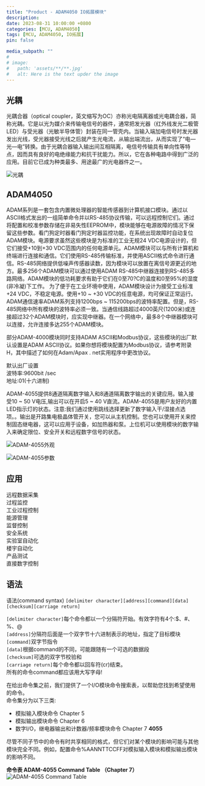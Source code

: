 ```yaml
---
title: "Product - ADAM4050 IO拓展模块"
description: 
date: 2023-08-31 10:00:00 +0800
categories: [MCU, ADAM4050]
tags: [MCU, ADAM4050, IO拓展]
pin: false

media_subpath: ""
#
# image:
#   path: 'assets/**/**.jpg'
#   alt: Here is the text upder the image
---
```



## **光耦**  
光耦合器（optical coupler，英文缩写为OC）亦称光电隔离器或光电耦合器，简称光耦。它是以光为媒介来传输电信号的器件，通常把发光器（红外线发光二极管LED）与受光器（光敏半导体管）封装在同一管壳内。当输入端加电信号时发光器发出光线，受光器接受光线之后就产生光电流，从输出端流出，从而实现了“电—光—电”转换。由于光耦合器输入输出间互相隔离，电信号传输具有单向性等特点，因而具有良好的电绝缘能力和抗干扰能力。所以，它在各种电路中得到广泛的应用。目前它已成为种类最多、用途最广的光电器件之一。 

![光耦](/imgs/ADAM4050/2023-08-31/gRpWmjL4ia7qcxFM.png)

## **ADAM4050**  
ADAM系列是一套包含内置微处理器的智能传感器到计算机接口模块。通过以ASCII格式发出的一组简单命令并以RS-485协议传输，可以远程控制它们。通过将配置和校准参数存储在非易失性EEPROM中，模块能够在电源故障的情况下保留这些参数。看门狗定时器看门狗定时器监控功能，在系统出现故障时自动复位ADAM模块。电源要求虽然这些模块是为标准的工业无规24 VDC电源设计的，但它们接受+10到+30 VDC范围内的任何电源单元。ADAM模块可以与所有计算机和终端进行连接和通信。它们使用RS-485传输标准，并使用ASCII格式命令进行通信。RS-485网络提供低噪声传感器读数，因为模块可以放置在离信号源更近的地方。最多256个ADAM模块可以通过使用ADAM RS-485中继器连接到RS-485多路网络。ADAM模块的低功耗要求有助于它们在0至70?C的温度和0至95%的湿度(非冷凝)下工作。  为了便于在工业环境中使用，ADAM模块设计为接受工业标准+24 VDC，不稳定电源。使用+10 ~ +30 VDC的任意电源，均可保证正常运行。ADAM通信速率ADAM系列支持1200bps ~ 115200bps的波特率配置。但是，RS-485网络中所有模块的波特率必须一致。当通信线路超过4000英尺(1200米)或连接超过32个ADAM模块时，应实现中继器。在一个网络中，最多8个中继器模块可以连接，允许连接多达255个ADAM模块。

部分ADAM-4000模块同时支持ADAM ASCII和Modbus协议，这些模块的出厂默认设置是ADAM ASCII协议。如果你想将模块配置为Modbus协议，请参考附录H，其中描述了如何在Adam/Apax . net实用程序中更改协议。

默认出厂设置  
波特率:9600bit /sec  
地址:01(十六进制)  

ADAM-4055提供8通道隔离数字输入和8通道隔离数字输出的关键应用。输入接受10 ~ 50 V电压,输出可以在开启5 ~ 40 V直流。ADAM-4055是用户友好的内置LED指示灯的状态。注意:我们通过使用跳线选择更新了数字输入干/湿接点选项。。输出是开路集电极晶体管开关，您可以从主机控制。您也可以使用开关来控制固态继电器，这可以应用于设备，如加热器和泵。上位机可以使用模块的数字输入来确定限位、安全开关和远程数字信号的状态。 

![ADAM-4055外观](/imgs/ADAM4050/2023-08-31/krdpCUuIIVXnjNw6.png)

![ADAM-4055参数](/imgs/ADAM4050/2023-08-31/y7bolIKD0eWq1HZi.png)

## 应用
远程数据采集  
过程监控  
工业过程控制  
能源管理  
监督控制  
安全系统  
实验室自动化  
楼宇自动化  
产品测试  
直接数字控制  

## 语法
语法(command syntax) `[delimiter character][address][command][data][checksum][carriage return]`

`[delimiter character]`每个命令都以一个分隔符开始。有效字符有4个:$、#、%、@  
`[address]`分隔符后面是一个双字节十六进制表示的地址，指定了目标模块  
`[command]`双字节指令  
`[data]`根据command的不同，可能跟随有一个可选的数据段  
`[checksum]`可选的双字节校验和  
`[carriage return]`每个命令都以回车符(cr)结束。  
所有的命令command都应该用大写字母!  

在给出命令集之前，我们提供了一个I/O模块命令搜索表，以帮助您找到希望使用的命令。  
命令集分为以下三类:  
- 模拟输入模块命令 Chapter 5  
- 模拟输出模块命令 Chapter 6  
- 数字I/O，继电器输出和计数器/频率模块命令 Chapter 7 **4055**
  
尽管不同子节中的命令有时共享相同的格式，但它们对某个模块的影响可能与其他模块完全不同。例如，配置命令%AANNTTCCFF对模拟输入模块和模拟输出模块的影响不同。 

**命令表 ADAM-4055 Command Table （Chapter 7）**  
![ADAM-4055 Command Table](/imgs/ADAM4050/2023-08-31/XuCfYvPiaRkwBtTX.png)  
